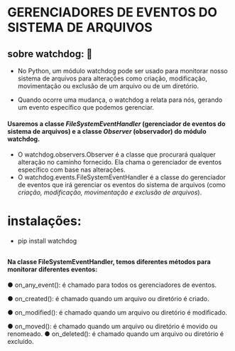 # GERENCIADORES DE EVENTOS DO SISTEMA DE ARQUIVOS

## sobre watchdog: 🐶

- No Python, um módulo watchdog pode ser usado para monitorar nosso sistema de arquivos para alterações como criação, modificação, movimentação ou exclusão de um arquivo ou de um diretório.

- Quando ocorre uma mudança, o watchdog a relata para nós, gerando um evento específico que podemos gerenciar.

#### Usaremos a classe *FileSystemEventHandler* (gerenciador de eventos do sistema de arquivos) e a classe *Observer* (observador) do módulo watchdog.

- O watchdog.observers.Observer é a classe que procurará qualquer alteração no caminho fornecido. Ela chama o gerenciador de eventos específico com base nas alterações.
- O watchdog.events.FileSystemEventHandler é a classe do gerenciador de eventos que irá gerenciar os eventos do sistema de arquivos (como *criação, modificação, movimentação e exclusão de arquivos*).

## 
# instalações:
- pip install watchdog


##
#### Na classe FileSystemEventHandler, temos diferentes métodos para monitorar diferentes eventos:
● on_any_event(): é chamado para todos os
gerenciadores de eventos.

● on_created(): é chamado quando um arquivo ou
diretório é criado.

● on_modified(): é chamado quando um arquivo
ou diretório é modificado.

● on_moved(): é chamado quando um arquivo ou
diretório é movido ou renomeado.
● on_deleted(): é chamado quando um arquivo ou
diretório é excluído.
